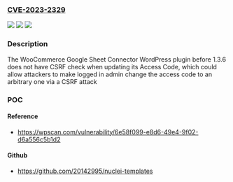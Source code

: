 ### [CVE-2023-2329](https://cve.mitre.org/cgi-bin/cvename.cgi?name=CVE-2023-2329)
![](https://img.shields.io/static/v1?label=Product&message=WooCommerce%20Google%20Sheet%20Connector&color=blue)
![](https://img.shields.io/static/v1?label=Version&message=0%3C%201.3.6%20&color=brighgreen)
![](https://img.shields.io/static/v1?label=Vulnerability&message=CWE-352%20Cross-Site%20Request%20Forgery%20(CSRF)&color=brighgreen)

### Description

The WooCommerce Google Sheet Connector WordPress plugin before 1.3.6 does not have CSRF check when updating its Access Code, which could allow attackers to make logged in admin change the access code to an arbitrary one via a CSRF attack

### POC

#### Reference
- https://wpscan.com/vulnerability/6e58f099-e8d6-49e4-9f02-d6a556c5b1d2

#### Github
- https://github.com/20142995/nuclei-templates

